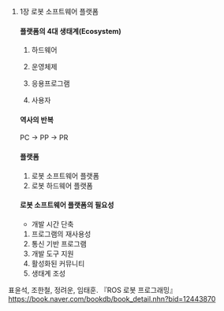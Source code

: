 1. 1장 로봇 소프트웨어 플랫폼

   #### 플랫폼의 4대 생태계(Ecosystem)

   1. 하드웨어

   2. 운영체제

   3. 응용프로그램

   4. 사용자

   

   #### 역사의 반복

   PC -> PP -> PR

   

   #### 플랫폼

   1. 로봇 소프트웨어 플랫폼
   2. 로봇 하드웨어 플랫폼

   

   #### 로봇 소프트웨어 플랫폼의 필요성

   - 개발 시간 단축

   1. 프로그램의 재사용성
   2. 통신 기반 프로그램
   3. 개발 도구 지원
   4. 활성화된 커뮤니티
   5. 생태계 조성








표윤석, 조한철, 정려운, 임태훈. 『ROS 로봇 프로그래밍』  
https://book.naver.com/bookdb/book_detail.nhn?bid=12443870
